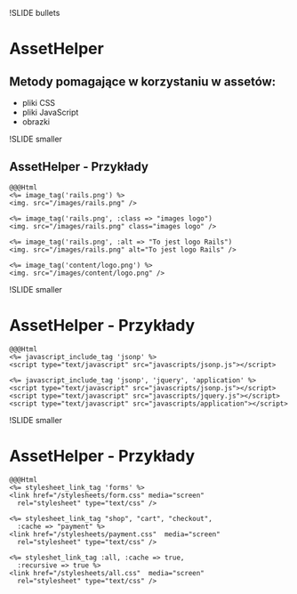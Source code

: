 !SLIDE bullets
# AssetHelper #
## Metody pomagające w korzystaniu w assetów: ##
  * pliki CSS
  * pliki JavaScript
  * obrazki
  
!SLIDE smaller
## AssetHelper - Przykłady ##
    @@@Html
    <%= image_tag('rails.png') %>
    <img. src="/images/rails.png" />
    
    <%= image_tag('rails.png', :class => "images logo")
    <img. src="/images/rails.png" class="images logo" />
    
    <%= image_tag('rails.png', :alt => "To jest logo Rails")
    <img. src="/images/rails.png" alt="To jest logo Rails" />
    
    <%= image_tag('content/logo.png') %>
    <img. src="/images/content/logo.png" />

!SLIDE smaller
# AssetHelper - Przykłady #
    @@@Html
    <%= javascript_include_tag 'jsonp' %>
    <script type="text/javascript" src="javascripts/jsonp.js"></script>
    
    <%= javascript_include_tag 'jsonp', 'jquery', 'application' %>
    <script type="text/javascript" src="javascripts/jsonp.js"></script>
    <script type="text/javascript" src="javascripts/jquery.js"></script>
    <script type="text/javascript" src="javascripts/application"></script>

!SLIDE smaller
# AssetHelper - Przykłady #
    @@@Html
    <%= stylesheet_link_tag 'forms' %>
    <link href="/stylesheets/form.css" media="screen" 
      rel="stylesheet" type="text/css" />
    
    <%= stylesheet_link_tag "shop", "cart", "checkout",
      :cache => "payment" %>
    <link href="/stylesheets/payment.css"  media="screen"
      rel="stylesheet" type="text/css" />
      
    <%= styleshet_link_tag :all, :cache => true,
      :recursive => true %>
    <link href="/stylesheets/all.css"  media="screen"
      rel="stylesheet" type="text/css" />
    
    